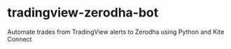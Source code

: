 # tradingview-zerodha-bot
Automate trades from TradingView alerts to Zerodha using Python and Kite Connect
